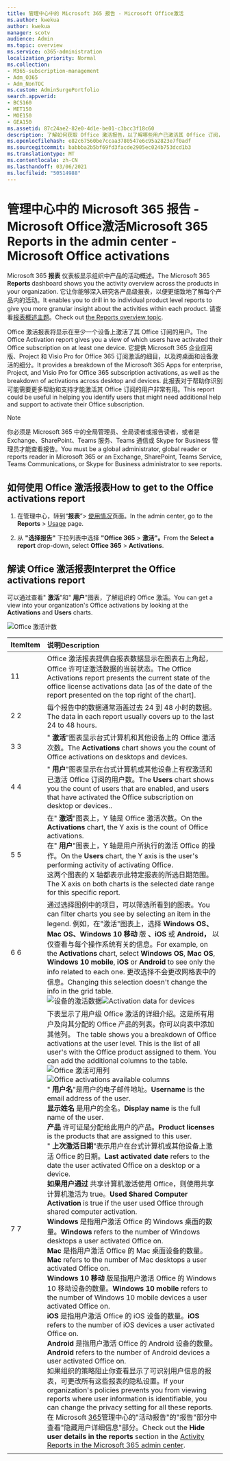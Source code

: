 ```yaml
---
title: 管理中心中的 Microsoft 365 报告 - Microsoft Office激活
ms.author: kwekua
author: kwekua
manager: scotv
audience: Admin
ms.topic: overview
ms.service: o365-administration
localization_priority: Normal
ms.collection:
- M365-subscription-management
- Adm_O365
- Adm_NonTOC
ms.custom: AdminSurgePortfolio
search.appverid:
- BCS160
- MET150
- MOE150
- GEA150
ms.assetid: 87c24ae2-82e0-4d1e-be01-c3bcc3f18c60
description: 了解如何获取 Office 激活报告，以了解哪些用户已激活其 Office 订阅，并确定可能需要其他帮助的用户。
ms.openlocfilehash: e82c67560be7ccaa3780547e6c95a2823e7f0adf
ms.sourcegitcommit: babbba2b5bf69fd3facde2905ec024b753dcd1b3
ms.translationtype: MT
ms.contentlocale: zh-CN
ms.lasthandoff: 03/06/2021
ms.locfileid: "50514988"
---
```

# <a name="microsoft-365-reports-in-the-admin-center---microsoft-office-activations"></a><span data-ttu-id="ecb22-103">管理中心中的 Microsoft 365 报告 - Microsoft Office激活</span><span class="sxs-lookup"><span data-stu-id="ecb22-103">Microsoft 365 Reports in the admin center - Microsoft Office activations</span></span>

<span data-ttu-id="ecb22-104">Microsoft 365 **报表** 仪表板显示组织中产品的活动概述。</span><span class="sxs-lookup"><span data-stu-id="ecb22-104">The Microsoft 365 **Reports** dashboard shows you the activity overview across the products in your organization.</span></span> <span data-ttu-id="ecb22-105">它让你能够深入研究各产品级报表，以便更细致地了解每个产品内的活动。</span><span class="sxs-lookup"><span data-stu-id="ecb22-105">It enables you to drill in to individual product level reports to give you more granular insight about the activities within each product.</span></span> <span data-ttu-id="ecb22-106">请查看[报表概述主题](activity-reports.md)。</span><span class="sxs-lookup"><span data-stu-id="ecb22-106">Check out [the Reports overview topic](activity-reports.md).</span></span>
  
<span data-ttu-id="ecb22-107">Office 激活报表将显示在至少一个设备上激活了其 Office 订阅的用户。</span><span class="sxs-lookup"><span data-stu-id="ecb22-107">The Office Activation report gives you a view of which users have activated their Office subscription on at least one device.</span></span> <span data-ttu-id="ecb22-108">它提供 Microsoft 365 企业应用版、Project 和 Visio Pro for Office 365 订阅激活的细目，以及跨桌面和设备激活的细分。</span><span class="sxs-lookup"><span data-stu-id="ecb22-108">It provides a breakdown of the Microsoft 365 Apps for enterprise, Project, and Visio Pro for Office 365 subscription activations, as well as the breakdown of activations across desktop and devices.</span></span> <span data-ttu-id="ecb22-109">此报表对于帮助你识别可能需要更多帮助和支持才能激活其 Office 订阅的用户非常有用。</span><span class="sxs-lookup"><span data-stu-id="ecb22-109">This report could be useful in helping you identify users that might need additional help and support to activate their Office subscription.</span></span>
  
> [!NOTE]
> <span data-ttu-id="ecb22-110">你必须是 Microsoft 365 中的全局管理员、全局读者或报告读者，或者是 Exchange、SharePoint、Teams 服务、Teams 通信或 Skype for Business 管理员才能查看报告。</span><span class="sxs-lookup"><span data-stu-id="ecb22-110">You must be a global administrator, global reader or reports reader in Microsoft 365 or an Exchange, SharePoint, Teams Service, Teams Communications, or Skype for Business administrator to see reports.</span></span>  
  
## <a name="how-to-get-to-the-office-activations-report"></a><span data-ttu-id="ecb22-111">如何使用 Office 激活报表</span><span class="sxs-lookup"><span data-stu-id="ecb22-111">How to get to the Office activations report</span></span>

1. <span data-ttu-id="ecb22-112">在管理中心，转到“**报表**”\> <a href="https://admin.microsoft.com/Adminportal/Home?source=applauncher#/reportsUsage" target="_blank">使用情况</a>页面。</span><span class="sxs-lookup"><span data-stu-id="ecb22-112">In the admin center, go to the **Reports** \> <a href="https://admin.microsoft.com/Adminportal/Home?source=applauncher#/reportsUsage" target="_blank">Usage</a> page.</span></span>

    
2. <span data-ttu-id="ecb22-113">从 **"选择报告"** 下拉列表中选择 **"Office 365** \> **激活"。**</span><span class="sxs-lookup"><span data-stu-id="ecb22-113">From the **Select a report** drop-down, select **Office 365** \> **Activations**.</span></span> 
  
## <a name="interpret-the-office-activations-report"></a><span data-ttu-id="ecb22-114">解读 Office 激活报表</span><span class="sxs-lookup"><span data-stu-id="ecb22-114">Interpret the Office activations report</span></span>

<span data-ttu-id="ecb22-115">可以通过查看" **激活**"和" **用户**"图表，了解组织的 Office 激活。</span><span class="sxs-lookup"><span data-stu-id="ecb22-115">You can get a view into your organization's Office activations by looking at the **Activations** and **Users** charts.</span></span> 
  
![Office 激活计数](../../media/8c0ae08d-2d71-4437-9147-12c345bb5e9d.png)
  
|<span data-ttu-id="ecb22-117">Item</span><span class="sxs-lookup"><span data-stu-id="ecb22-117">Item</span></span>|<span data-ttu-id="ecb22-118">说明</span><span class="sxs-lookup"><span data-stu-id="ecb22-118">Description</span></span>|
|:-----|:-----|
|<span data-ttu-id="ecb22-119">1</span><span class="sxs-lookup"><span data-stu-id="ecb22-119">1</span></span>  <br/> |<span data-ttu-id="ecb22-120">Office 激活报表提供自报表数据显示在图表右上角起，Office 许可证激活数据的当前状态。</span><span class="sxs-lookup"><span data-stu-id="ecb22-120">The Office Activations report presents the current state of the office license activations data [as of the date of the report presented on the top right of the chart].</span></span>  <br/> |
|<span data-ttu-id="ecb22-121">2 </span><span class="sxs-lookup"><span data-stu-id="ecb22-121">2</span></span>  <br/> |<span data-ttu-id="ecb22-122">每个报告中的数据通常涵盖过去 24 到 48 小时的数据。</span><span class="sxs-lookup"><span data-stu-id="ecb22-122">The data in each report usually covers up to the last 24 to 48 hours.</span></span>  <br/> |
|<span data-ttu-id="ecb22-123">3 </span><span class="sxs-lookup"><span data-stu-id="ecb22-123">3</span></span>  <br/> |<span data-ttu-id="ecb22-124">" **激活**"图表显示台式计算机和其他设备上的 Office 激活次数。</span><span class="sxs-lookup"><span data-stu-id="ecb22-124">The **Activations** chart shows you the count of Office activations on desktops and devices.</span></span>  <br/> |
|<span data-ttu-id="ecb22-125">4 </span><span class="sxs-lookup"><span data-stu-id="ecb22-125">4</span></span>  <br/> |<span data-ttu-id="ecb22-126">" **用户**"图表显示在台式计算机或其他设备上有权激活和已激活 Office 订阅的用户数。</span><span class="sxs-lookup"><span data-stu-id="ecb22-126">The **Users** chart shows you the count of users that are enabled, and users that have activated the Office subscription on desktop or devices..</span></span>  <br/> |
|<span data-ttu-id="ecb22-127">5 </span><span class="sxs-lookup"><span data-stu-id="ecb22-127">5</span></span>  <br/> | <span data-ttu-id="ecb22-128">在" **激活**"图表上，Y 轴是 Office 激活次数。</span><span class="sxs-lookup"><span data-stu-id="ecb22-128">On the **Activations** chart, the Y axis is the count of Office activations.</span></span>  <br/>  <span data-ttu-id="ecb22-129">在" **用户**"图表上，Y 轴是用户所执行的激活 Office 的操作。</span><span class="sxs-lookup"><span data-stu-id="ecb22-129">On the **Users** chart, the Y axis is the user's performing activity of activating Office.</span></span>  <br/>  <span data-ttu-id="ecb22-130">这两个图表的 X 轴都表示此特定报表的所选日期范围。</span><span class="sxs-lookup"><span data-stu-id="ecb22-130">The X axis on both charts is the selected date range for this specific report.</span></span>  <br/> |
|<span data-ttu-id="ecb22-131">6 </span><span class="sxs-lookup"><span data-stu-id="ecb22-131">6</span></span>  <br/> |<span data-ttu-id="ecb22-132">通过选择图例中的项目，可以筛选所看到的图表。</span><span class="sxs-lookup"><span data-stu-id="ecb22-132">You can filter charts you see by selecting an item in the legend.</span></span> <span data-ttu-id="ecb22-133">例如，在"激活"图表上，选择 **Windows OS、Mac** **OS、Windows** **10 移动** 版 **、iOS** 或 **Android，** 以仅查看与每个操作系统有关的信息。</span><span class="sxs-lookup"><span data-stu-id="ecb22-133">For example, on the **Activations** chart, select **Windows OS**, **Mac OS**, **Windows 10 mobile**, **iOS** or **Android** to see only the info related to each one.</span></span> <span data-ttu-id="ecb22-134">更改选择不会更改网格表中的信息。</span><span class="sxs-lookup"><span data-stu-id="ecb22-134">Changing this selection doesn't change the info in the grid table.</span></span> <br/> <span data-ttu-id="ecb22-135">![设备的激活数据](../../media/59d3ec6e-2a6e-4b21-8aac-c73038c47b9f.png)</span><span class="sxs-lookup"><span data-stu-id="ecb22-135">![Activation data for devices](../../media/59d3ec6e-2a6e-4b21-8aac-c73038c47b9f.png)</span></span>  <br/> |
|<span data-ttu-id="ecb22-136">7 </span><span class="sxs-lookup"><span data-stu-id="ecb22-136">7</span></span>  <br/> | <span data-ttu-id="ecb22-p104">下表显示了用户级 Office 激活的详细介绍。这是所有用户及向其分配的 Office 产品的列表。你可以向表中添加其他列。  </span><span class="sxs-lookup"><span data-stu-id="ecb22-p104">The table shows you a breakdown of Office activations at the user level. This is the list of all user's with the Office product assigned to them. You can add the additional columns to the table.  </span></span><br/> <span data-ttu-id="ecb22-140">![Office 激活可用列](../../media/410a4baa-cef8-4676-bf7c-02a907a3a575.png)</span><span class="sxs-lookup"><span data-stu-id="ecb22-140">![Office activations available columns](../../media/410a4baa-cef8-4676-bf7c-02a907a3a575.png)</span></span><br/> <span data-ttu-id="ecb22-141">" **用户名**"是用户的电子邮件地址。</span><span class="sxs-lookup"><span data-stu-id="ecb22-141">**Username** is the email address of the user.</span></span>  <br/> <span data-ttu-id="ecb22-142">**显示姓名** 是用户的全名。</span><span class="sxs-lookup"><span data-stu-id="ecb22-142">**Display name** is the full name of the user.</span></span>  <br/> <span data-ttu-id="ecb22-143">**产品** 许可证是分配给此用户的产品。</span><span class="sxs-lookup"><span data-stu-id="ecb22-143">**Product licenses** is the products that are assigned to this user.</span></span>  <br/> <span data-ttu-id="ecb22-144">" **上次激活日期**"表示用户在台式计算机或其他设备上激活 Office 的日期。</span><span class="sxs-lookup"><span data-stu-id="ecb22-144">**Last activated date** refers to the date the user activated Office on a desktop or a device.</span></span>  <br/> <span data-ttu-id="ecb22-145">**如果用户通过** 共享计算机激活使用 Office，则使用共享计算机激活为 true。</span><span class="sxs-lookup"><span data-stu-id="ecb22-145">**Used Shared Computer Activation** is true if the user used Office through shared computer activation.</span></span> <br/> <span data-ttu-id="ecb22-146">**Windows** 是指用户激活 Office 的 Windows 桌面的数量。</span><span class="sxs-lookup"><span data-stu-id="ecb22-146">**Windows** refers to the number of Windows desktops a user activated Office on.</span></span>  <br/> <span data-ttu-id="ecb22-147">**Mac** 是指用户激活 Office 的 Mac 桌面设备的数量。</span><span class="sxs-lookup"><span data-stu-id="ecb22-147">**Mac** refers to the number of Mac desktops a user activated Office on.</span></span>  <br/> <span data-ttu-id="ecb22-148">**Windows 10 移动** 版是指用户激活 Office 的 Windows 10 移动设备的数量。</span><span class="sxs-lookup"><span data-stu-id="ecb22-148">**Windows 10 mobile** refers to the number of Windows 10 mobile devices a user activated Office on.</span></span>  <br/> <span data-ttu-id="ecb22-149">**iOS** 是指用户激活 Office 的 iOS 设备的数量。</span><span class="sxs-lookup"><span data-stu-id="ecb22-149">**iOS** refers to the number of iOS devices a user activated Office on.</span></span>  <br/> <span data-ttu-id="ecb22-150">**Android** 是指用户激活 Office 的 Android 设备的数量。</span><span class="sxs-lookup"><span data-stu-id="ecb22-150">**Android** refers to the number of Android devices a user activated Office on.</span></span>  <br/>  <span data-ttu-id="ecb22-151">如果组织的策略阻止你查看显示了可识别用户信息的报表，可更改所有这些报表的隐私设置。</span><span class="sxs-lookup"><span data-stu-id="ecb22-151">If your organization's policies prevents you from viewing reports where user information is identifiable, you can change the privacy setting for all these reports.</span></span> <span data-ttu-id="ecb22-152">在 Microsoft  [365](activity-reports.md)管理中心的"活动报告"的"报告"部分中查看"隐藏用户详细信息"部分。</span><span class="sxs-lookup"><span data-stu-id="ecb22-152">Check out the **Hide user details in the reports** section in the [Activity Reports in the Microsoft 365 admin center](activity-reports.md).</span></span>  <br/> |
|||
   

